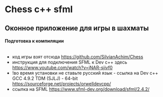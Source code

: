 # Chess c++ sfml

## Оконное приложение для игры в шахматы
#### Подготовка к компиляции
```
```
- код игры взят отсюда https://github.com/SilvianAchim/Chess
- инcтрукция для подключения SFML к Dev c++ здесь https://www.youtube.com/watch?v=jNAR-sjivf0
- !во время установки не ставьте русский язык - ссылка на Dev c++ GCC 4.9.2 TDM (SJLJ) - 64-bit https://sourceforge.net/projects/orwelldevcpp/
- ссылка на SFML  https://www.sfml-dev.org/download/sfml/2.4.2/
```
```

